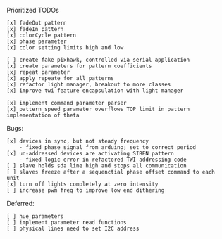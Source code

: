 Prioritized TODOs

    [x] fadeOut pattern
    [x] fadeIn pattern
    [x] colorCycle pattern
    [x] phase parameter
    [x] color setting limits high and low

    [ ] create fake pixhawk, controlled via serial application
    [x] create parameters for pattern coefficients
    [x] repeat parameter
    [x] apply repeate for all patterns
    [x] refactor light manager, breakout to more classes
    [x] improve twi feature encapsulation with light manager

    [x] implement command parameter parser
    [x] pattern speed parameter overflows TOP limit in pattern implementation of theta

Bugs:

    [x] devices in sync, but not steady frequency
        - fixed phase signal from arduino; set to correct period
    [x] un-addressed devices are activating SIREN pattern
        - fixed logic error in refactored TWI addressing code
    [ ] slave holds sda line high and stops all communication
    [ ] slaves freeze after a sequenctial phase offset command to each unit
    [x] turn off lights completely at zero intensity
    [ ] increase pwm freq to improve low end dithering

Deferred:

    [ ] hue parameters
    [ ] implement parameter read functions
    [ ] physical lines need to set I2C address
    